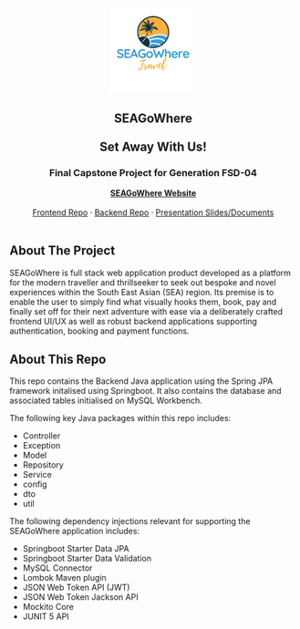 <!--
*** I'm using markdown "reference style" links for readability.
*** Reference links are enclosed in brackets [ ] instead of parentheses ( ).
*** See the bottom of this document for the declaration of the reference variables.
*** for contributors-url, forks-url, etc. This is an optional, concise syntax you may use.
*** https://www.markdownguide.org/basic-syntax/#reference-style-links
-->

<!-- PROJECT LOGO/TITLE -->
<div align="center">
        <img src="logo2-transparent.png" alt="Logo" width="150">
        <h2>SEAGoWhere <br><br> Set Away With Us!</h2>
</div>

<!-- TITLE CONTENTS -->
<div align="center">
    <h3>Final Capstone Project for Generation FSD-04</h3>
        <a href="https://seagowhere.netlify.app/"><strong>SEAGoWhere Website</strong></a> <!-- CURRENT WEBSITE PLACEHOLDER IS LIYANA'S PORTFOLIO-->
          <br />
          <br />
              <a href="https://github.com/Rushifx/SEAgowhere">Frontend Repo</a>
              ·
              <a href="https://github.com/Liyyy9/SEAGoWhere-BackEnd">Backend Repo</a>
              ·
              <a href="https://drive.google.com/drive/folders/15WKz0gDHOjkiZ1vZeMbvkwCUz0h_8htj">Presentation Slides/Documents</a> 
</div>
</br>

<!-- ABOUT THE PROJECT -->

## About The Project
SEAGoWhere is full stack web application product developed as a platform for the modern traveller and thrillseeker to seek out bespoke and novel experiences within the South East Asian (SEA) region. Its premise is to enable the user to simply find what visually hooks them, book, pay and finally set off for their next adventure with ease via a deliberately crafted frontend UI/UX as well as robust backend applications supporting authentication, booking and payment functions. 
<br>

## About This Repo
This repo contains the Backend Java application using the Spring JPA framework initalised using Springboot. It also contains the database and associated tables initialised on MySQL Workbench. 

The following key Java packages within this repo includes:

- Controller
- Exception
- Model
- Repository
- Service
- config
- dto
- util


The following dependency injections relevant for supporting the SEAGoWhere application includes:


- Springboot Starter Data JPA
- Springboot Starter Data Validation
- MySQL Connector
- Lombok Maven plugin
- JSON Web Token API (JWT)
- JSON Web Token Jackson API 
- Mockito Core
- JUNIT 5 API
